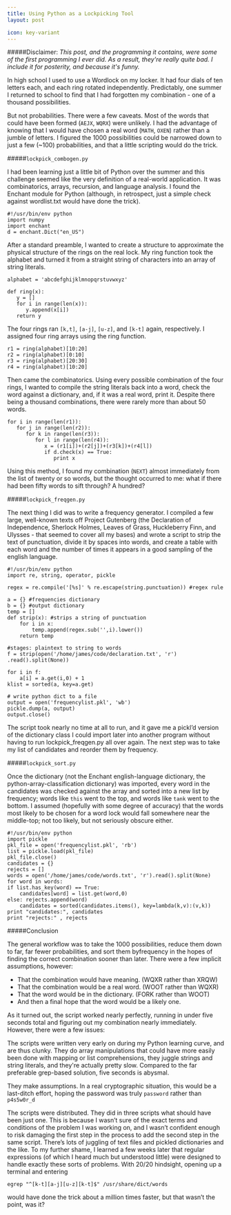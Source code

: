 ```yaml
---
title: Using Python as a Lockpicking Tool
layout: post

icon: key-variant
---
```


#####Disclaimer: 
*This post, and the programming it contains, were some of the first programming I ever did. As a result, they're really quite bad. I include it for posterity, and because it's funny.*



In high school I used to use a Wordlock on my locker. It had four dials of ten letters each, and each ring rotated independently. Predictably, one summer I returned to school to find that I had forgotten my combination - one of a thousand possibilities.

But not probabilities. There were a few caveats. Most of the words that could have been formed (`AEJX`, `WQRX`) were unlikely. I had the advantage of knowing that I would have chosen a real word (`MATH`, `OXEN`) rather than a jumble of letters. I figured the 1000 possibilities could be narrowed down to just a few (~100) probabilities, and that a little scripting would do the trick.

#####`lockpick_combogen.py`

I had been learning just a little bit of Python over the summer and this challenge seemed like the very definition of a real-world application. It was combinatorics, arrays, recursion, and language analysis. I found the Enchant module for Python (although, in retrospect, just a simple check against wordlist.txt would have done the trick).

	#!/usr/bin/env python
	import numpy
	import enchant
	d = enchant.Dict("en_US")

After a standard preamble, I wanted to create a structure to approximate the physical structure of the rings on the real lock. My ring function took the alphabet and turned it from a straight string of characters into an array of string literals.

	alphabet = 'abcdefghijklmnopqrstuvwxyz'

	def ring(x):
	   y = []
	   for i in range(len(x)):
	      y.append(x[i])
	   return y

The four rings ran `[k,t]`, `[a-j]`, `[u-z]`, and `[k-t]` again, respectively. I assigned four ring arrays using the ring function.

	r1 = ring(alphabet)[10:20]
	r2 = ring(alphabet)[0:10]
	r3 = ring(alphabet)[20:30]
	r4 = ring(alphabet)[10:20]

Then came the combinatorics. Using every possible combination of the four rings, I wanted to compile the string literals back into a word, check the word against a dictionary, and, if it was a real word, print it. Despite there being a thousand combinations, there were rarely more than about 50 words.

	for i in range(len(r1)):
	   for j in range(len(r2)):
	      for k in range(len(r3)):
		     for l in range(len(r4)):
		        x = (r1[i])+(r2[j])+(r3[k])+(r4[l])
			    if d.check(x) == True:
			       print x

Using this method, I found my combination (`NEXT`) almost immediately from the list of twenty or so words, but the thought occurred to me: what if there had been fifty words to sift through? A hundred?

#####`lockpick_freqgen.py`

The next thing I did was to write a frequency generator. I compiled a few large, well-known texts off Project Gutenberg (the Declaration of Independence, Sherlock Holmes, Leaves of Grass, Huckleberry Finn, and Ulysses - that seemed to cover all my bases) and wrote a script to strip the text of punctuation, divide it by spaces into words, and create a table with each word and the number of times it appears in a good sampling of the english language.

	#!/usr/bin/env python
	import re, string, operator, pickle

	regex = re.compile('[%s]' % re.escape(string.punctuation)) #regex rule

	a = {} #frequencies dictionary
	b = {} #output dictionary
	temp = []
	def strip(x): #strips a string of punctuation
		for i in x:
	    	temp.append(regex.sub('',i).lower())
	    return temp

	#stages: plaintext to string to words
	f = strip(open('/home/james/code/declaration.txt', 'r') .read().split(None))

	for i in f:
		a[i] = a.get(i,0) + 1
	klist = sorted(a, key=a.get)

	# write python dict to a file
	output = open('frequencylist.pkl', 'wb')
	pickle.dump(a, output)
	output.close()

The script took nearly no time at all to run, and it gave me a pickl’d version of the dictionary class I could import later into another program without having to run lockpick_freqgen.py all over again. The next step was to take my list of candidates and reorder them by frequency.

#####`lockpick_sort.py`

Once the dictionary (not the Enchant english-language dictionary, the python-array-classification dictionary) was imported, every word in the candidates was checked against the array and sorted into a new list by frequency; words like `this` went to the top, and words like `tank` went to the bottom. I assumed (hopefully with some degree of accuracy) that the words most likely to be chosen for a word lock would fall somewhere near the middle-top; not too likely, but not seriously obscure either.

	#!/usr/bin/env python
	import pickle
	pkl_file = open('frequencylist.pkl', 'rb')
	list = pickle.load(pkl_file)
	pkl_file.close()
	candidates = {}
	rejects = []
	words = open('/home/james/code/words.txt', 'r').read().split(None)
	for word in words:
	if list.has_key(word) == True:
		candidates[word] = list.get(word,0)
	else: rejects.append(word)
		candidates = sorted(candidates.items(), key=lambda(k,v):(v,k))
	print "candidates:", candidates
	print "rejects:" , rejects


#####Conclusion

The general workflow was to take the 1000 possibilities, reduce them down to far, far fewer probabilities, and sort them byfrequency in the hopes of finding the correct combination sooner than later. There were a few implicit assumptions, however:

* That the combination would have meaning. (WQXR rather than XRQW)
* That the combination would be a real word. (WOOT rather than WQXR)
* That the word would be in the dictionary. (FORK rather than WOOT)
* And then a final hope that the word would be a likely one.

As it turned out, the script worked nearly perfectly, running in under five seconds total and figuring out my combination nearly immediately. However, there were a few issues:

The scripts were written very early on during my Python learning curve, and are thus clunky. They do array manipulations that could have more easily been done with mapping or list comprehensions, they juggle strings and string literals, and they're actually pretty slow. Compared to the far preferable grep-based solution, five seconds is abysmal.

They make assumptions. In a real cryptographic situation, this would be a last-ditch effort, hoping the password was truly `password` rather than `p4s5w0r_d`

The scripts were distributed. They did in three scripts what should have been just one. This is because I wasn’t sure of the exact terms and conditions of the problem I was working on, and I wasn’t confident enough to risk damaging the first step in the process to add the second step in the same script. There’s lots of juggling of text files and pickled dictionaries and the like.
To my further shame, I learned a few weeks later that regular expressions (of which I heard much but understood little) were designed to handle exactly these sorts of problems. With 20/20 hindsight, opening up a terminal and entering

`egrep "^[k-t][a-j][u-z][k-t]$" /usr/share/dict/words`

would have done the trick about a million times faster, but that wasn’t the point, was it?
